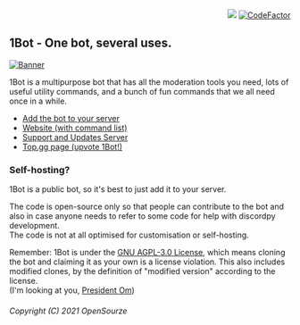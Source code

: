 <div align=right>
<img src="https://img.shields.io/discord/884078410010333235?label=Server&logo=discord&logoColor=white&style=for-the-badge">
<a href="https://www.codefactor.io/repository/github/opensourze/1bot"><img src="https://www.codefactor.io/repository/github/opensourze/1bot/badge" alt="CodeFactor" /></a>
</div>

## 1Bot - One bot, several uses.

[![Banner](https://1bot.opensourze.gq/banner.png)](https://1bot.opensourze.gq/)

1Bot is a multipurpose bot that has all the moderation tools you need, lots of useful utility commands, and a bunch of fun commands that we all need once in a while.

- [Add the bot to your server](https://dsc.gg/1bot)
- [Website (with command list)](https://1bot.opensourze.gq)
- [Support and Updates Server](https://discord.gg/JGcnKxEPsW)
- [Top.gg page (upvote 1Bot!)](https://top.gg/bot/884080176416309288)

### Self-hosting?

1Bot is a public bot, so it's best to just add it to your server.

The code is open-source only so that people can contribute to the bot and also in case anyone needs to refer to some code for help with discordpy development.  
The code is not at all optimised for customisation or self-hosting.

Remember: 1Bot is under the [GNU AGPL-3.0 License](https://www.gnu.org/licenses/agpl-3.0.en.html), which means cloning the bot and claiming it as your own is a license violation. This also includes modified clones, by the definition of "modified version" according to the license.  
(I'm looking at you, [President Om](https://imgur.com/a/0UBHLDA))

###### Copyright (C) 2021 OpenSourze
